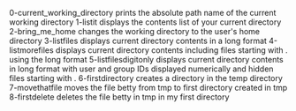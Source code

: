 0-current_working_directory prints the absolute path name of the current working directory
1-listit displays the contents list of your current directory
2-bring_me_home changes the working directory to the user's home directory
3-listfiles displays current directory contents in a long format
4-listmorefiles displays current directory contents including files starting with . using the long format
5-listfilesdigitonly displays current directory contents in long format with user and group IDs displayed numerically and hidden files starting with .
6-firstdirectory creates a directory in the temp directory
7-movethatfile moves the file betty from tmp to first directory created in tmp
8-firstdelete deletes the file betty in tmp in my first directory

